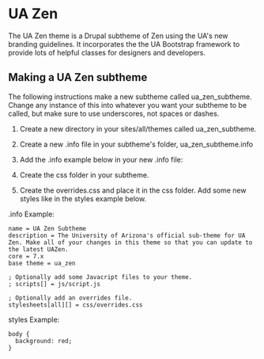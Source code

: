 # UA Zen #

The UA Zen theme is a Drupal subtheme of Zen using the UA's new branding guidelines.
It incorporates the the UA Bootstrap framework to provide lots of helpful classes for designers and developers.

## Making a UA Zen subtheme ##

The following instructions make a new subtheme called ua_zen_subtheme.
Change any instance of this into whatever you want your subtheme to be called, but make sure to use underscores, not spaces or dashes.

1. Create a new directory in your sites/all/themes called ua_zen_subtheme.

2. Create a new .info file in your subtheme's folder, ua_zen_subtheme.info

3. Add the .info example below in your new .info file:

4. Create the css folder in your subtheme.

5. Create the overrides.css and place it in the css folder. Add some new styles like in the styles example below.

.info Example:

    name = UA Zen Subtheme
    description = The University of Arizona's official sub-theme for UA Zen. Make all of your changes in this theme so that you can update to the latest UAZen.
    core = 7.x
    base theme = ua_zen

    ; Optionally add some Javacript files to your theme.
    ; scripts[] = js/script.js

    ; Optionally add an overrides file.
    stylesheets[all][] = css/overrides.css

styles Example:

    body {
      background: red;
    }
